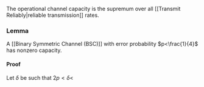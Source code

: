 The operational channel capacity is the supremum over all [[Transmit Reliably|reliable transmission]] rates.

### Lemma
A [[Binary Symmetric Channel (BSC)]] with error probability $p<\frac{1}{4}$ has nonzero capacity.
#### Proof
Let $\delta$ be such that $2p<\delta<$